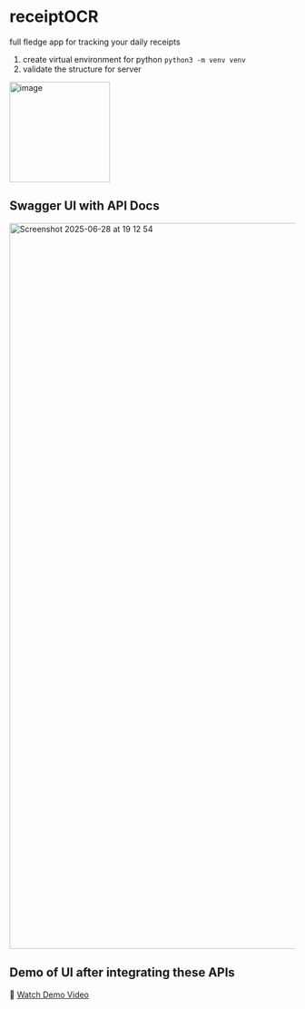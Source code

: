 # receiptOCR
full fledge app for tracking your daily receipts

1. create virtual environment for python
`
python3 -m venv venv
`
2. validate the structure for server
<img width="177" alt="image" src="https://github.com/user-attachments/assets/4a731a25-14ed-4e96-b2cc-90b90483537e" />


## Swagger UI with API Docs
<img width="1280" alt="Screenshot 2025-06-28 at 19 12 54" src="https://github.com/user-attachments/assets/b4e62f50-94dd-4ce9-ab67-e600881a441c" />

## Demo of UI after integrating these APIs

🎥 [Watch Demo Video](https://drive.google.com/file/d/14-SdJDOX1Z6NrOBF1N6qvxgB-hIwBmic/view?usp=sharing)

